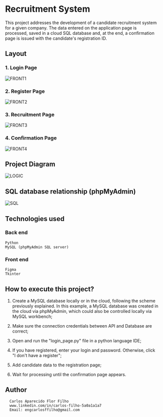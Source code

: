 # Recruitment System
This project addresses the development of a candidate recruitment system for a given company. The data entered on the application page is processed, saved in a cloud SQL database and, at the end, a confirmation page is issued with the candidate's registration ID.

## Layout

### 1. Login Page
![FRONT1](https://github.com/CarlosFFilho/recruitment_system/blob/main/imagens/login_page_example.png)

### 2. Register Page
![FRONT2](https://github.com/CarlosFFilho/recruitment_system/blob/main/imagens/register_page_example.png)

### 3. Recruitment Page
![FRONT3](https://github.com/CarlosFFilho/recruitment_system/blob/main/imagens/recruitment_page_example.png)

### 4. Confirmation Page
![FRONT4](https://github.com/CarlosFFilho/recruitment_system/blob/main/imagens/confirmation_page_example.png)

## Project Diagram
![LOGIC](https://github.com/CarlosFFilho/recruitment_system/blob/main/imagens/diagram.png)

## SQL database relationship (phpMyAdmin)
![SQL](https://github.com/CarlosFFilho/recruitment_system/blob/main/imagens/sql_database_relationship.png)

## Technologies used
### Back end
    Python
    MySQL (phpMyAdmin SQL server)
    
### Front end
    Figma
    Tkinter

## How to execute this project?
  1. Create a MySQL database locally or in the cloud, following the scheme previously explained. In this example, a MySQL database was created in the cloud via phpMyAdmin, which could also be controlled locally via MySQL workbench;
  
  2. Make sure the connection credentials between API and Database are correct;
  
  3. Open and run the "login_page.py" file in a python language IDE;
  
  4. If you have registered, enter your login and password. Otherwise, click "I don't have a register";
  
  5. Add candidate data to the registration page;
  
  6. Wait for processing until the confirmation page appears.

## Author

      Carlos Aparecido Flor Filho
      www.linkedin.com/in/carlos-filho-5a0a1a1a7
      Email: engcarlosffilho@gmail.com
